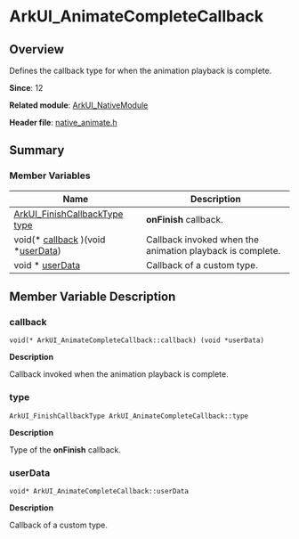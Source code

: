 # ArkUI_AnimateCompleteCallback


## Overview

Defines the callback type for when the animation playback is complete.

**Since**: 12

**Related module**: [ArkUI_NativeModule](_ark_u_i___native_module.md)

**Header file**: [native_animate.h](native__animate_8h.md)

## Summary


### Member Variables

| Name | Description | 
| -------- | -------- |
| [ArkUI_FinishCallbackType](_ark_u_i___native_module.md#arkui_finishcallbacktype) [type](#type) | **onFinish** callback. | 
| void(\* [callback](#callback) )(void \*[userData](#userdata)) | Callback invoked when the animation playback is complete. | 
| void \* [userData](#userdata) | Callback of a custom type. | 


## Member Variable Description


### callback

```
void(* ArkUI_AnimateCompleteCallback::callback) (void *userData)
```
**Description**

Callback invoked when the animation playback is complete.


### type

```
ArkUI_FinishCallbackType ArkUI_AnimateCompleteCallback::type
```
**Description**

Type of the **onFinish** callback.


### userData

```
void* ArkUI_AnimateCompleteCallback::userData
```
**Description**

Callback of a custom type.
